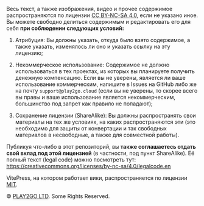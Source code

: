<!-- markdownlint-disable MD041 -->
<!-- В отличие от статей из папки src, гитхабу по барабану на отсутствие заголовка и предупреждения линтера по итогу только мешают -->
Весь текст, а также изображения, видео и прочее содержимое распространяются по лицензии [CC BY-NC-SA 4.0](https://creativecommons.org/licenses/by-nc-sa/4.0/), если не указано иное. Вы можете свободно делиться содержимым и редактировать его для себя **при соблюдении следующих условий:**

1. Атрибуция: Вы должны указать, откуда было взято содержимое, а также указать, изменялось ли оно и указать ссылку на эту лицензию;

2. Некоммерческое использование: Содержимое не должно использоваться в тех проектах, из которых вы планируете получить денежную компенсацию. Если вы не уверены, является ли ваше использование коммерческим, напишите в Issues на GitHub либо же на почту `support@play2go.cloud` (если вы не уверены, то скорее всего вы правы и ваше использование является некоммерческим, большинство под запрет как правило не попадают);

3. Сохранение лицензии (ShareAlike): Вы должны распространять свои материалы на тех же условиях, на каких распространяются эти (это необходимо для защиты от конвертации и так свободных материалов в несвободные, а также для совместной работы).

Публикуя что-либо в этот репозиторий, вы **также соглашаетесь отдать свой вклад под этой лицензией** (в частности, под пункт ShareAlike). Её полный текст (legal code) можно посмотреть тут: <https://creativecommons.org/licenses/by-nc-sa/4.0/legalcode.en>

VitePress, на котором работает вики, распространяется по лицензии [MIT](https://github.com/vuejs/vitepress/blob/main/LICENSE).

© [PLAY2GO LTD](https://play2go.cloud). Some Rights Reserved.
